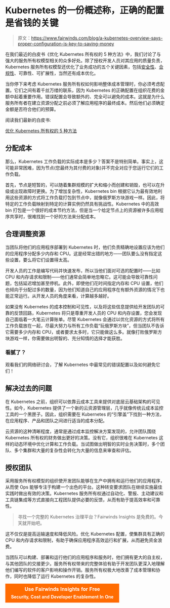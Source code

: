 # Kubernetes 的一份概述称，正确的配置是省钱的关键

> 原文：<https://www.fairwinds.com/blog/a-kubernetes-overview-says-proper-configuration-is-key-to-saving-money>

 在我们最近的白皮书《优化 Kubernetes 所有权的 5 种方法》中，我们讨论了与强大的服务所有权模型相关的众多好处。除了授权开发人员对其应用的质量负责，Kubernetes 服务所有权模型还优化了业务成功的五个关键因素，包括[安全性](https://www.fairwinds.com/blog/may-the-fair-winds-of-better-k8s-service-ownership-blow-you-safely-home)、[合规性](https://www.fairwinds.com/blog/compliance)、可靠性、可扩展性，当然还有成本优化。

当你停下来考虑 Kubernetes 服务所有权如何影响整体成本管理时，你必须考虑配置。它们之间有着千丝万缕的联系，因为 Kubernetes 的正确配置在组织花费的金额中起着重要作用。错误配置会导致额外的、完全可以避免的成本。这就是为什么服务所有者在建立资源分配之前必须了解应用程序的最终成本。然后他们必须确定金额是否符合他们的预算。

阅读我们最新的白皮书:

[优化 Kubernetes 所有权的 5 种方法](/benefits-kubernetes-service-ownership)

## 分配成本

那么，Kubernetes 工作负载的实际成本是多少？答案不是特别简单。事实上，这可能非常困难，因为节点(您最终为其付费的对象)并不完全对应于您运行它们的工作负载。

首先，节点是短暂的，可以随着集群规模的扩大和缩小而创建和销毁，也可以在升级或出现故障时更换。为了增加复杂性，Kubernetes bin 根据它认为最有效地利用这些资源的方式将工作负载打包到节点中，就像俄罗斯方块游戏一样。因此，将特定的工作负载映射到特定的计算实例仍然具有挑战性。Kubernetes 中的高效 bin 打包是一个很好的成本节约方法，但是当一个给定节点上的资源被许多应用程序共享时，很难找到一个好的方法来分配成本。

## 合理调整资源

当团队将他们的应用程序部署到 Kubernetes 时，他们负责精确地设置应该为他们的应用程序分配多少内存和 CPU。这是经常出错的地方——团队要么没有指定这些设置，要么将它们设置得太高。

开发人员的工作是编写代码并快速发布，所以当他们面对可选的配置时——比如 CPU 和内存请求和限制——他们通常会简单地忽略它。这可能会导致可靠性问题，包括延迟增加甚至停机。此外，即使他们花时间指定内存和 CPU 设置，他们也倾向于分配过多的数量，因为他们知道自己的应用程序在有额外资源的情况下也能正常运行。从开发人员的角度来看，计算越多越好。

如果没有 Kubernetes 的成本控制和可见性，以及将这些信息提供给开发团队的可靠的反馈回路，Kubernetes 将只是尊重开发人员的 CPU 和内存设置，您会发现自己面临着一大笔云计算账单。尽管 Kubernetes 会通过以优化资源的方式将所有工作负载放在一起，尽最大努力与所有工作负载“玩俄罗斯方块”，但当团队不告诉它需要多少内存和 CPU，或者要求太多时，它只能做这么多。就像打败俄罗斯方块游戏一样，你需要做出明智的、充分知情的选择才能获胜。

### 看腻了？

观看我们的网络研讨会，了解 Kubernetes 中最常见的错误配置以及如何避免它们！

## 解决过去的问题

在 Kubernetes 之前，组织可以依靠云成本工具来提供对底层云基础架构的可见性。如今，Kubernetes 提供了一个新的云资源管理层，几乎就像传统云成本监控工具的一个黑匣子。因此，组织需要在 Kubernetes 的“引擎盖”下找到一种方法，在应用程序、产品和团队之间进行适当的成本分配。

云资源的这种清晰程度，通常是通过成本监控解决方案发现的，允许团队围绕 Kubernetes 所有权的财务做出更好的决策。没有它，组织很难在 Kubernetes 这样的动态环境中优化计算和工作负载。当试图做出明智的实时业务决策时，多个团队、多个集群和大量的复杂性会转化为大量的信息来审查和评估。

## 授权团队

采用服务所有权模型的组织使开发团队能够在生产中拥有和运行他们的应用程序，从而使 Ops 能够专注于构建一个出色的平台。这种转变要求团队在继续实施最佳实践时做出有效的决策。Kubernetes 服务所有权通过自动化、警报、主动建议和工具链集成等方式直接向工程团队提供必要的反馈，从而有助于提高效率和可靠性。

> 寻找一个完整的 Kubernetes 治理平台？Fairwinds Insights 是免费的。今天就开始吧。

这不仅仅是提高运输速度和降低风险。优化 Kubernetes 配置，使集群具有正确的 CPU 和内存请求和限制，有助于确保应用程序高效运行和扩展，从而避免资金浪费。

当团队可以构建、部署和运行他们的应用程序和服务时，他们拥有更大的自主权，与其他团队的交接更少。服务所有权带来的完整体验有助于开发团队更深入地理解他们编写的软件的客户影响和操作开销。服务所有权极大地改善了成本管理和协作，同时也降低了运行 Kubernetes 的复杂性。

[![Use Fairwinds Insights for Free Security, Cost and Developer Enablement In One](img/7c86296320eb01b215d8e2755e9c5b9d.png)](https://cta-redirect.hubspot.com/cta/redirect/2184645/34aa4987-a1f9-438a-a145-d7d82d5c479a)